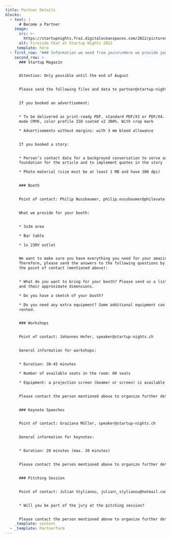 ```yaml
---
title: Partner Details
blocks:
  - text: |
      # Become a Partner
    image:
      src: >-
        https://startupnights.fra1.digitaloceanspaces.com/2022/pictures/fireside.jpg
      alt: Fireside Chat at Startup Nights 2022
    _template: hero
  - first_row: "### Information we need from you\n\nHere we provide you with the information you need for our partnership. Which of these advantages and services are suitable for you is part of our already concluded partner agreement.\n\nIf you need any further information don’t hesitate to contact us at\_[partner@startup-nights.ch](mailto\\:partner@startup-nights.com)\n\nWhat the Startup Nights organizing team asks you for in order to involve your company/organization into the event communication.\n\nPlease send the following files and data to the point of contact mentioned above.\n\n### Regardless of your sponsoring package please send us:\n\n* Your Logo (for Newsletter, Website & Social Media Posts, png as well as eps)\n* Specifically for Social Media (LinkedIn & Instagram)\n  * What we can thank you for in the post (e.g. Technopark Winterthur: “Thank you for being one of our biggest supporters since day 1.”)\n  * Some insights (key words are sufficient) about how you see your relationship between you and the Startup Nights / Entrepreneur Club Winterthur so far. No character limitation, we will use these insights as a foundation for texting the caption\n\n### For medium and high level sponsoring package please send us:\n\n* Newsletter\n  * Photo with an aspect ratio of 3:2 and if you want us to link a video also send us the video link (YouTube or Vimeo – listed or non-listed)\n  * Teasertext about what you will contribute to / do at the Startup Nights (max. 300 characters including spaces). Important: We focus on the value for the startup ecosystem and won’t publish teaser texts that don’t serve this sector.\n  * Voluntary: short Call to action and link\n* Website\n  * Quote saying why you became a partner of the Startup Nights / Entrepreneur Club Winterthur focusing on telling us about the value that you will bring to the event, the ecosystem, and the event participants. (Max. 50 characters including spaces)\n  * Name, the function of the quote giver\n  * Voluntary: portrait photo of the quote giver\n\n### Further cooperation\n\nBelow are the contact points if the topics apply to you, you want to hand in something or have a question regarding a topic.\n\n### Free Ticket Package\n\nPoint of contact: [partner@startup-nights.ch]()\n\nAre there free tickets included in your sponsoring package? Please contact the person mentioned above to get a discount code.\n"
    second_row: >
      ### Startup Magazin


      Attention: Only possible until the end of August


      Please send the following files and data to partner@startup-nights.ch


      If you booked an advertisement:


      * To be delivered as print-ready PDF, standard PDF/X3 or PDF/X4. – Color
      mode CMYK, color profile ISO coated v2 300%. With crop mark

      * Advertisements without margins: with 3 mm bleed allowance


      If you booked a story:


      * Person’s contact data for a background conversation to serve as a
      foundation for the article and to implement quotes in the story

      * Photo material (size must be at least 1 MB and have 300 dpi)


      ### Booth


      Point of contact: Philip Nussbaumer, philip.nussbaumer@philevate.com


      What we provide for your booth:


      * 3x3m area

      * Bar table

      * 1x 230V outlet


      We want to make sure you have everything you need for your amazing booth.
      Therefore, please send the answers to the following questions by e-mail to
      the point of contact (mentioned above):


      * What do you want to bring for your booth? Please send us a list of items
      and their approximate dimensions.

      * Do you have a sketch of your booth?

      * Do you need any extra equipment? Some additional equipment can be
      rented.


      ### Workshops


      Point of contact: Johannes Hofer, speaker@startup-nights.ch


      General information for workshops:


      * Duration: 30-45 minutes

      * Number of available seats in the room: 80 seats

      * Equipment: a projection screen (beamer or screen) is available


      Please contact the person mentioned above to organize further details.


      ### Keynote Speeches


      Point of contact: Graziana Müller, speaker@startup-nights.ch


      General information for keynotes:


      * Duration: 20 minutes (max. 30 minutes)


      Please contact the person mentioned above to organize further details.


      ### Pitching Session


      Point of contact: Julian Stylianou, julian\_stylianou@hotmail.com


      * Will you be part of the jury at the pitching session?


      Please contact the person mentioned above to organize further details.
    _template: content
  - _template: Partnerform
---
```





